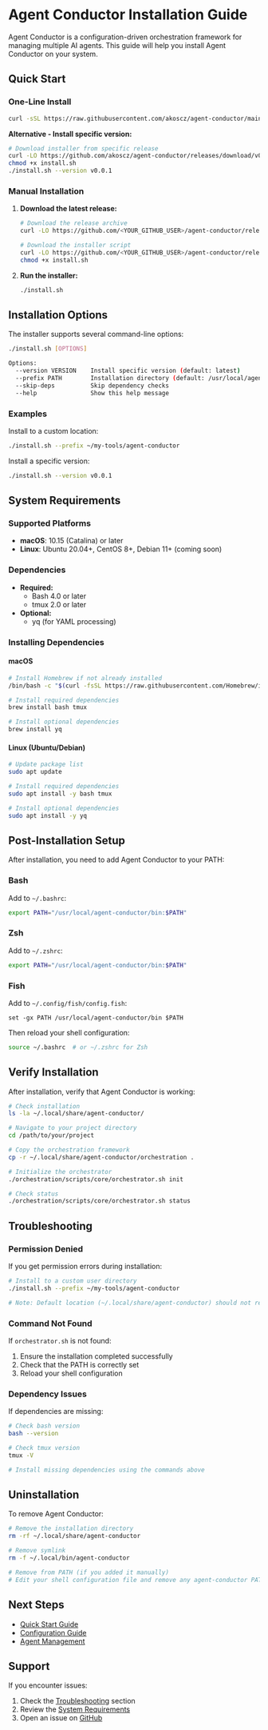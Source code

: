 # Agent Conductor Installation Guide

Agent Conductor is a configuration-driven orchestration framework for managing multiple AI agents. This guide will help you install Agent Conductor on your system.

## Quick Start

### One-Line Install

```bash
curl -sSL https://raw.githubusercontent.com/akoscz/agent-conductor/main/install.sh | bash
```

**Alternative - Install specific version:**
```bash
# Download installer from specific release
curl -LO https://github.com/akoscz/agent-conductor/releases/download/v0.0.1/install.sh
chmod +x install.sh
./install.sh --version v0.0.1
```

### Manual Installation

1. **Download the latest release:**
   ```bash
   # Download the release archive
   curl -LO https://github.com/<YOUR_GITHUB_USER>/agent-conductor/releases/download/v0.0.1/agent-conductor-v0.0.1.tar.gz
   
   # Download the installer script
   curl -LO https://github.com/<YOUR_GITHUB_USER>/agent-conductor/releases/download/v0.0.1/install.sh
   chmod +x install.sh
   ```

2. **Run the installer:**
   ```bash
   ./install.sh
   ```

## Installation Options

The installer supports several command-line options:

```bash
./install.sh [OPTIONS]

Options:
  --version VERSION    Install specific version (default: latest)
  --prefix PATH        Installation directory (default: /usr/local/agent-conductor)
  --skip-deps          Skip dependency checks
  --help               Show this help message
```

### Examples

Install to a custom location:
```bash
./install.sh --prefix ~/my-tools/agent-conductor
```

Install a specific version:
```bash
./install.sh --version v0.0.1
```

## System Requirements

### Supported Platforms
- **macOS**: 10.15 (Catalina) or later
- **Linux**: Ubuntu 20.04+, CentOS 8+, Debian 11+ (coming soon)

### Dependencies
- **Required:**
  - Bash 4.0 or later
  - tmux 2.0 or later
- **Optional:**
  - yq (for YAML processing)

### Installing Dependencies

#### macOS
```bash
# Install Homebrew if not already installed
/bin/bash -c "$(curl -fsSL https://raw.githubusercontent.com/Homebrew/install/HEAD/install.sh)"

# Install required dependencies
brew install bash tmux

# Install optional dependencies
brew install yq
```

#### Linux (Ubuntu/Debian)
```bash
# Update package list
sudo apt update

# Install required dependencies
sudo apt install -y bash tmux

# Install optional dependencies
sudo apt install -y yq
```

## Post-Installation Setup

After installation, you need to add Agent Conductor to your PATH:

### Bash
Add to `~/.bashrc`:
```bash
export PATH="/usr/local/agent-conductor/bin:$PATH"
```

### Zsh
Add to `~/.zshrc`:
```bash
export PATH="/usr/local/agent-conductor/bin:$PATH"
```

### Fish
Add to `~/.config/fish/config.fish`:
```fish
set -gx PATH /usr/local/agent-conductor/bin $PATH
```

Then reload your shell configuration:
```bash
source ~/.bashrc  # or ~/.zshrc for Zsh
```

## Verify Installation

After installation, verify that Agent Conductor is working:

```bash
# Check installation
ls -la ~/.local/share/agent-conductor/

# Navigate to your project directory
cd /path/to/your/project

# Copy the orchestration framework
cp -r ~/.local/share/agent-conductor/orchestration .

# Initialize the orchestrator
./orchestration/scripts/core/orchestrator.sh init

# Check status
./orchestration/scripts/core/orchestrator.sh status
```

## Troubleshooting

### Permission Denied
If you get permission errors during installation:
```bash
# Install to a custom user directory
./install.sh --prefix ~/my-tools/agent-conductor

# Note: Default location (~/.local/share/agent-conductor) should not require sudo
```

### Command Not Found
If `orchestrator.sh` is not found:
1. Ensure the installation completed successfully
2. Check that the PATH is correctly set
3. Reload your shell configuration

### Dependency Issues
If dependencies are missing:
```bash
# Check bash version
bash --version

# Check tmux version
tmux -V

# Install missing dependencies using the commands above
```

## Uninstallation

To remove Agent Conductor:

```bash
# Remove the installation directory
rm -rf ~/.local/share/agent-conductor

# Remove symlink
rm -f ~/.local/bin/agent-conductor

# Remove from PATH (if you added it manually)
# Edit your shell configuration file and remove any agent-conductor PATH entries
```

## Next Steps

- [Quick Start Guide](../README.md#quick-start)
- [Configuration Guide](../orchestration/README.md#configuration)
- [Agent Management](../orchestration/README.md#commands-reference)

## Support

If you encounter issues:
1. Check the [Troubleshooting](#troubleshooting) section
2. Review the [System Requirements](#system-requirements)
3. Open an issue on [GitHub](https://github.com/<YOUR_GITHUB_USER>/agent-conductor/issues)